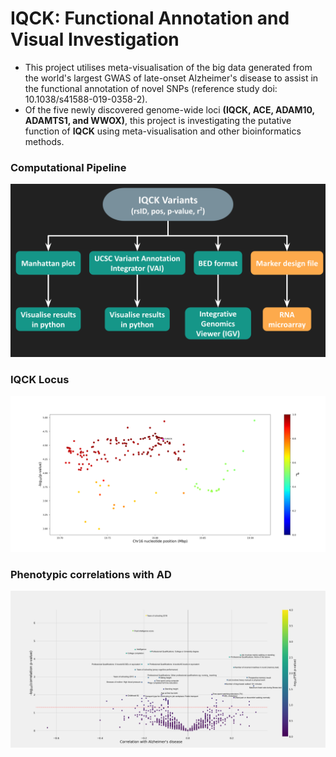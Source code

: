 # IQCK: Functional Annotation and Visual Investigation

* This project utilises meta-visualisation of the big data generated from the world's largest GWAS of late-onset Alzheimer's disease to assist in the functional annotation of novel SNPs (reference study doi: 10.1038/s41588-019-0358-2).
* Of the five newly discovered genome-wide loci **(IQCK, ACE, ADAM10, ADAMTS1, and WWOX)**, this project is investigating the putative function of **IQCK** using meta-visualisation and other bioinformatics methods.

### Computational Pipeline
![Computational Pipeline](/outputs/pipeline.png)

### IQCK Locus
![Manhattan](/outputs/manhattan.png)

### Phenotypic correlations with AD
![Phenotypes](/outputs/t31fig.png)
